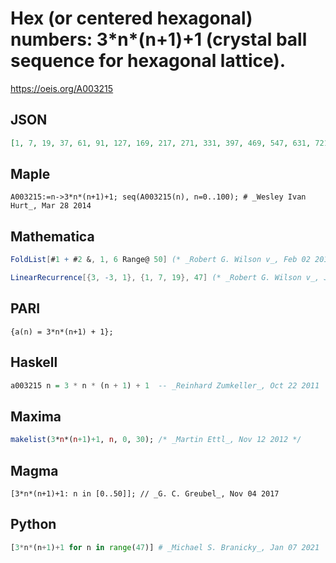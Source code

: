 # Hex \(or centered hexagonal\) numbers: 3\*n\*\(n\+1\)\+1 \(crystal ball sequence for hexagonal lattice\)\.
https://oeis.org/A003215
## JSON
```JSON
[1, 7, 19, 37, 61, 91, 127, 169, 217, 271, 331, 397, 469, 547, 631, 721, 817, 919, 1027, 1141, 1261, 1387, 1519, 1657, 1801, 1951, 2107, 2269, 2437, 2611, 2791, 2977, 3169, 3367, 3571, 3781, 3997, 4219, 4447, 4681, 4921, 5167, 5419, 5677, 5941, 6211, 6487, 6769]
```
## Maple
```Maple
A003215:=n->3*n*(n+1)+1; seq(A003215(n), n=0..100); # _Wesley Ivan Hurt_, Mar 28 2014
```
## Mathematica
```Mathematica
FoldList[#1 + #2 &, 1, 6 Range@ 50] (* _Robert G. Wilson v_, Feb 02 2011 *)
```
```Mathematica
LinearRecurrence[{3, -3, 1}, {1, 7, 19}, 47] (* _Robert G. Wilson v_, Jul 06 2013 *)
```
## PARI
```PARI
{a(n) = 3*n*(n+1) + 1};
```
## Haskell
```Haskell
a003215 n = 3 * n * (n + 1) + 1  -- _Reinhard Zumkeller_, Oct 22 2011
```
## Maxima
```Maxima
makelist(3*n*(n+1)+1, n, 0, 30); /* _Martin Ettl_, Nov 12 2012 */
```
## Magma
```Magma
[3*n*(n+1)+1: n in [0..50]]; // _G. C. Greubel_, Nov 04 2017
```
## Python
```Python
[3*n*(n+1)+1 for n in range(47)] # _Michael S. Branicky_, Jan 07 2021
```
